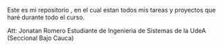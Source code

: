 Este es mi repositorio , en el cual estan todos mis tareas
y proyectos que haré durante todo el curso.

Att: Jonatan Romero Estudiante de Ingenieria de Sistemas
de la UdeA (Seccional Bajo Cauca)